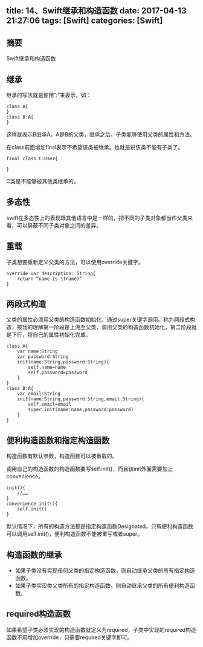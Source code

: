 title: 14、Swift继承和构造函数
date: 2017-04-13 21:27:06
tags: [Swift]
categories: [Swift]
---

## 摘要
Swift继承和构造函数
<!--more-->


## 继承
	
继承的写法就是使用”:”来表示，如：

	class A{
	}
	class B:A{
	}
	
这样就表示B继承A，A是B的父类，继承之后，子类能够使用父类的属性和方法。

在class前面增加final表示不希望该类被继承。也就是说该类不能有子类了。

	final class C:User{

	}
	
C类是不能够被其他类继承的。

## 多态性
	
swift在多态性上的表现跟其他语言中是一样的，把不同的子类对象都当作父类来看，可以屏蔽不同子类对象之间的差异。

## 重载
	
子类想要重新定义父类的方法，可以使用override关键字。

	override var description: String{
		return “name is \(name)”
	}

## 两段式构造
	
父类的属性必须用父类的构造函数初始化。通过super关键字调用。称为两段式构造，按我的理解第一阶段是上溯至父类，调用父类的构造函数初始化，第二阶段就是下行，将自己的属性初始化完成。

	class A{
		var name:String
		var password:String
		init(name:String,password:String){
			self.name=name
			self.password=password
		}
	}
	class B:A{
		var email:String
		init(name:String,password:String,email:String){
			self.email=email
			super.init(name:name,password:password)
		}
	}

## 便利构造函数和指定构造函数
	
构造函数有默认参数，构造函数可以被重载的。

	
调用自己的构造函数的构造函数要写self.init()，而且该init外面需要加上convenience。

	init(){
		//……
	}
	convenience init(){
		self.init()
	}

默认情况下，所有的构造方法都是指定构造函数Designated。只有便利构造函数可以调用self.init()，便利构造函数不能被重写或者super。

## 构造函数的继承
	
* 如果子类没有实现任何父类的指定构造函数，则自动继承父类的所有指定构造函数。
* 如果子类实现类父类所有的指定构造函数，则自动继承父类的所有便利构造函数。

## required构造函数
	
如果希望子类必须实现的构造函数就定义为required，子类中实现的required构造函数不用增加override，只需要required关键字即可。
